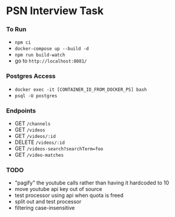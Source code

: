 # PSN Interview Task

### To Run

- `npm ci`
- `docker-compose up --build -d`
- `npm run build-watch`
- go to `http://localhost:8081/`

### Postgres Access

- `docker exec -it [CONTAINER_ID_FROM_DOCKER_PS] bash`
- `psql -U postgres`

### Endpoints

- GET `/channels`
- GET `/videos`
- GET `/videos/:id`
- DELETE `/videos/:id`
- GET `/videos-search?searchTerm=foo`
- GET `/video-matches`

### TODO

- "pagify" the youtube calls rather than having it hardcoded to 10
- move youtube api key out of source
- test processor using api when quota is freed
- split out and test processor
- filtering case-insensitive
